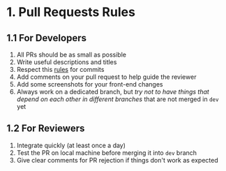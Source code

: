 # 1. Pull Requests Rules

## 1.1 For Developers

1. All PRs should be as small as possible
2. Write useful descriptions and titles
3. Respect this [rules](https://github.com/angular/angular/blob/master/CONTRIBUTING.md#commit-message-header) for commits
4. Add comments on your pull request to help guide the reviewer
5. Add some screenshots for your front-end changes
6. Always work on a dedicated branch, but *try not to have things that depend on each other in different branches* that are not merged in `dev` yet

## 1.2 For Reviewers

1. Integrate quickly (at least once a day)
2. Test the PR on local machine before merging it into `dev` branch
3. Give clear comments for PR rejection if things don't work as expected
